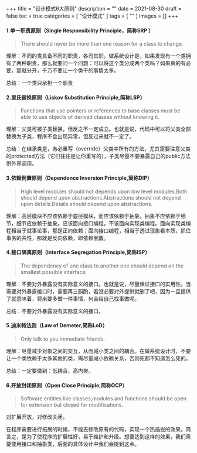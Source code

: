 +++
title = "设计模式6大原则"
description = ""
date = 2021-08-30
draft = false
toc = true
categories = [
  "设计模式"
]
tags = [
  ""
]
images = []
+++

#### 1.单一职责原则（Single Responsibility Principle，简称SRP ）
>There should never be more than one reason for a class to change.

理解：不同的类具备不同的职责，各司其职。做系统设计是，如果发现有一个类拥有了两种职责，那么就要问一个问题：可以将这个类分成两个类吗？如果真的有必要，那就分开，千万不要让一个类干的事情太多。

总结：一个类只承担一个职责

#### 2.里氏替换原则（Liskov Substitution Principle,简称LSP）
>Functions that use pointers or references to base classes must be able to use objects of derived classes without knowing it.

理解：父类可被子类替换，但反之不一定成立。也就是说，代码中可以将父类全部替换为子类，程序不会出现异常，但反过来就不一定了。

总结：在继承类是，务必重写（override）父类中所有的方法，尤其需要注意父类的protected方法（它们往往是让你重写的），子类尽量不要暴露自己的public方法供外界调用。

#### 3.依赖倒置原则（Dependence Inversion Principle,简称DIP）
>High level modules should not depends upon low level modules.Both should depend upon abstractions.Abstractions should not depend upon details.Details should depend upon abstractions.

理解：高层模块不应该依赖于底层模块，而应该依赖于抽象。抽象不应依赖于细节，细节应依赖于抽象。应该面向接口编程，不该面向实现类编程。面向实现类编程相当于就事论事，那是正向依赖；面向接口编程，相当于透过现象看本质，抓住事务的共性，那就是反向依赖，即依赖倒置。

#### 4.接口隔离原则（Interface Segregation Principle,简称ISP）
>The dependency of one class to another one should depend on the smallest possible interface.

理解：不要对外暴露没有实际意义的接口。也就是说，尽量保证接口的实用性。当需要对外暴露接口时，需要再三斟酌，若没必要对外提供就删了吧，因为一旦提供了就意味着，将来要多做一件事情，何苦给自己找事做呢。

总结：不要对外暴露没有实际意义的接口。
#### 5.迪米特法则（Law of Demeter,简称LoD）
>Only talk to you immediate friends.

理解：尽量减少对象之间的交互，从而减小类之间的耦合。在做系统设计时，不要让一个类依赖于太多其他的类，需尽量减小依赖关系，否则死都不知道怎么死的。

总结：一定要做到：低耦合、高内聚。


#### 6.开放封闭原则（Open Close Principle,简称OCP）
> Software entities like classes,modules and functions should be open for extension but closed for modifications.

对扩展开放，对修改关闭。

在程序需要进行拓展的时候，不能去修改原有的代码，实现一个热插拔的效果。简言之，是为了使程序的扩展性好，易于维护和升级。想要达到这样的效果，我们需要使用接口和抽象类，后面的具体设计中我们会提到这点。

